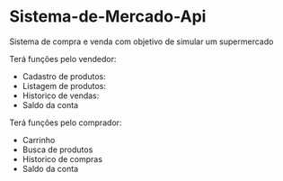 # Sistema-de-Mercado-Api

Sistema de compra e venda com objetivo de simular um supermercado

Terá funções pelo vendedor:
<ul><li>Cadastro de produtos:</li>
<li>Listagem de produtos:</li>
<li>Historico de vendas:</li>
<li>Saldo da conta</li>
</ul>

Terá funções pelo comprador:
<ul><li>Carrinho</li>
<li>Busca de produtos</li>
<li>Historico de compras</li>
<li>Saldo da conta</li>
</ul>
